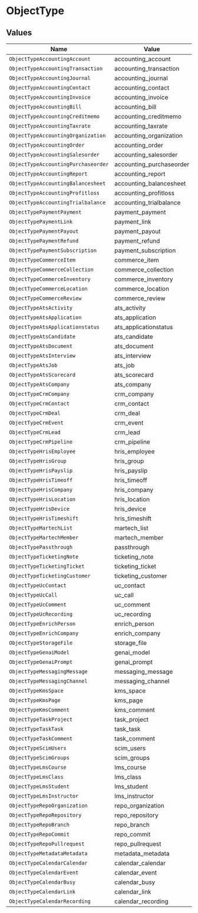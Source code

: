 # ObjectType


## Values

| Name                                | Value                               |
| ----------------------------------- | ----------------------------------- |
| `ObjectTypeAccountingAccount`       | accounting_account                  |
| `ObjectTypeAccountingTransaction`   | accounting_transaction              |
| `ObjectTypeAccountingJournal`       | accounting_journal                  |
| `ObjectTypeAccountingContact`       | accounting_contact                  |
| `ObjectTypeAccountingInvoice`       | accounting_invoice                  |
| `ObjectTypeAccountingBill`          | accounting_bill                     |
| `ObjectTypeAccountingCreditmemo`    | accounting_creditmemo               |
| `ObjectTypeAccountingTaxrate`       | accounting_taxrate                  |
| `ObjectTypeAccountingOrganization`  | accounting_organization             |
| `ObjectTypeAccountingOrder`         | accounting_order                    |
| `ObjectTypeAccountingSalesorder`    | accounting_salesorder               |
| `ObjectTypeAccountingPurchaseorder` | accounting_purchaseorder            |
| `ObjectTypeAccountingReport`        | accounting_report                   |
| `ObjectTypeAccountingBalancesheet`  | accounting_balancesheet             |
| `ObjectTypeAccountingProfitloss`    | accounting_profitloss               |
| `ObjectTypeAccountingTrialbalance`  | accounting_trialbalance             |
| `ObjectTypePaymentPayment`          | payment_payment                     |
| `ObjectTypePaymentLink`             | payment_link                        |
| `ObjectTypePaymentPayout`           | payment_payout                      |
| `ObjectTypePaymentRefund`           | payment_refund                      |
| `ObjectTypePaymentSubscription`     | payment_subscription                |
| `ObjectTypeCommerceItem`            | commerce_item                       |
| `ObjectTypeCommerceCollection`      | commerce_collection                 |
| `ObjectTypeCommerceInventory`       | commerce_inventory                  |
| `ObjectTypeCommerceLocation`        | commerce_location                   |
| `ObjectTypeCommerceReview`          | commerce_review                     |
| `ObjectTypeAtsActivity`             | ats_activity                        |
| `ObjectTypeAtsApplication`          | ats_application                     |
| `ObjectTypeAtsApplicationstatus`    | ats_applicationstatus               |
| `ObjectTypeAtsCandidate`            | ats_candidate                       |
| `ObjectTypeAtsDocument`             | ats_document                        |
| `ObjectTypeAtsInterview`            | ats_interview                       |
| `ObjectTypeAtsJob`                  | ats_job                             |
| `ObjectTypeAtsScorecard`            | ats_scorecard                       |
| `ObjectTypeAtsCompany`              | ats_company                         |
| `ObjectTypeCrmCompany`              | crm_company                         |
| `ObjectTypeCrmContact`              | crm_contact                         |
| `ObjectTypeCrmDeal`                 | crm_deal                            |
| `ObjectTypeCrmEvent`                | crm_event                           |
| `ObjectTypeCrmLead`                 | crm_lead                            |
| `ObjectTypeCrmPipeline`             | crm_pipeline                        |
| `ObjectTypeHrisEmployee`            | hris_employee                       |
| `ObjectTypeHrisGroup`               | hris_group                          |
| `ObjectTypeHrisPayslip`             | hris_payslip                        |
| `ObjectTypeHrisTimeoff`             | hris_timeoff                        |
| `ObjectTypeHrisCompany`             | hris_company                        |
| `ObjectTypeHrisLocation`            | hris_location                       |
| `ObjectTypeHrisDevice`              | hris_device                         |
| `ObjectTypeHrisTimeshift`           | hris_timeshift                      |
| `ObjectTypeMartechList`             | martech_list                        |
| `ObjectTypeMartechMember`           | martech_member                      |
| `ObjectTypePassthrough`             | passthrough                         |
| `ObjectTypeTicketingNote`           | ticketing_note                      |
| `ObjectTypeTicketingTicket`         | ticketing_ticket                    |
| `ObjectTypeTicketingCustomer`       | ticketing_customer                  |
| `ObjectTypeUcContact`               | uc_contact                          |
| `ObjectTypeUcCall`                  | uc_call                             |
| `ObjectTypeUcComment`               | uc_comment                          |
| `ObjectTypeUcRecording`             | uc_recording                        |
| `ObjectTypeEnrichPerson`            | enrich_person                       |
| `ObjectTypeEnrichCompany`           | enrich_company                      |
| `ObjectTypeStorageFile`             | storage_file                        |
| `ObjectTypeGenaiModel`              | genai_model                         |
| `ObjectTypeGenaiPrompt`             | genai_prompt                        |
| `ObjectTypeMessagingMessage`        | messaging_message                   |
| `ObjectTypeMessagingChannel`        | messaging_channel                   |
| `ObjectTypeKmsSpace`                | kms_space                           |
| `ObjectTypeKmsPage`                 | kms_page                            |
| `ObjectTypeKmsComment`              | kms_comment                         |
| `ObjectTypeTaskProject`             | task_project                        |
| `ObjectTypeTaskTask`                | task_task                           |
| `ObjectTypeTaskComment`             | task_comment                        |
| `ObjectTypeScimUsers`               | scim_users                          |
| `ObjectTypeScimGroups`              | scim_groups                         |
| `ObjectTypeLmsCourse`               | lms_course                          |
| `ObjectTypeLmsClass`                | lms_class                           |
| `ObjectTypeLmsStudent`              | lms_student                         |
| `ObjectTypeLmsInstructor`           | lms_instructor                      |
| `ObjectTypeRepoOrganization`        | repo_organization                   |
| `ObjectTypeRepoRepository`          | repo_repository                     |
| `ObjectTypeRepoBranch`              | repo_branch                         |
| `ObjectTypeRepoCommit`              | repo_commit                         |
| `ObjectTypeRepoPullrequest`         | repo_pullrequest                    |
| `ObjectTypeMetadataMetadata`        | metadata_metadata                   |
| `ObjectTypeCalendarCalendar`        | calendar_calendar                   |
| `ObjectTypeCalendarEvent`           | calendar_event                      |
| `ObjectTypeCalendarBusy`            | calendar_busy                       |
| `ObjectTypeCalendarLink`            | calendar_link                       |
| `ObjectTypeCalendarRecording`       | calendar_recording                  |